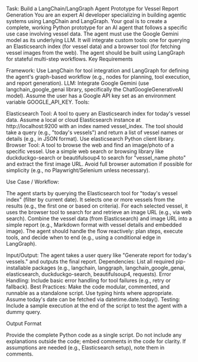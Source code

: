 Task: Build a LangChain/LangGraph Agent Prototype for Vessel Report Generation
You are an expert AI developer specializing in building agentic systems using LangChain and LangGraph. Your goal is to create a complete, working Python prototype for an AI agent that follows a specific use case involving vessel data. The agent must use the Google Gemini model as its underlying LLM. It will integrate custom tools: one for querying an Elasticsearch index (for vessel data) and a browser tool (for fetching vessel images from the web). The agent should be built using LangGraph for stateful multi-step workflows.
Key Requirements

Framework: Use LangChain for tool integration and LangGraph for defining the agent's graph-based workflow (e.g., nodes for planning, tool execution, and report generation).
LLM: Integrate Google Gemini (use langchain_google_genai library, specifically the ChatGoogleGenerativeAI model). Assume the user has a Google API key set as an environment variable GOOGLE_API_KEY.
Tools:

Elasticsearch Tool: A tool to query an Elasticsearch index for today's vessel data. Assume a local or cloud Elasticsearch instance at http://localhost:9200 with an index named vessel_index. The tool should take a query (e.g., "today's vessels") and return a list of vessel names or details (e.g., in JSON format). Use elasticsearch Python client library.
Browser Tool: A tool to browse the web and find an image/photo of a specific vessel. Use a simple web search or browsing library like duckduckgo-search or beautifulsoup4 to search for "vessel_name photo" and extract the first image URL. Avoid full browser automation if possible for simplicity (e.g., no Playwright/Selenium unless necessary).


Use Case / Workflow:

The agent starts by querying the Elasticsearch tool for "today's vessel index" (filter by current date).
It selects one or more vessels from the results (e.g., the first one or based on criteria).
For each selected vessel, it uses the browser tool to search for and retrieve an image URL (e.g., via web search).
Combine the vessel data (from Elasticsearch) and image URL into a simple report (e.g., Markdown format with vessel details and embedded image).
The agent should handle the flow reactively: plan steps, execute tools, and decide when to end (e.g., using a conditional edge in LangGraph).


Input/Output: The agent takes a user query like "Generate report for today's vessels." and outputs the final report.
Dependencies: List all required pip-installable packages (e.g., langchain, langgraph, langchain_google_genai, elasticsearch, duckduckgo-search, beautifulsoup4, requests).
Error Handling: Include basic error handling for tool failures (e.g., retry or fallback).
Best Practices: Make the code modular, commented, and runnable as a standalone script. Use typing hints where appropriate. Assume today's date can be fetched via datetime.date.today().
Testing: Include a sample execution at the end of the script to test the agent with a dummy query.

Output Format

Provide the complete Python code as a single script.
Do not include any explanations outside the code; embed comments in the code for clarity.
If assumptions are needed (e.g., Elasticsearch setup), note them in comments.
